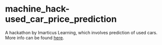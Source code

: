 # machine_hack-used_car_price_prediction

A hackathon by Imarticus Learning, which involves prediction of used cars. More info can be found <a href='https://www.machinehack.com/course/predicting-the-costs-of-used-cars-hackathon-by-imarticus/'>here</a>.

